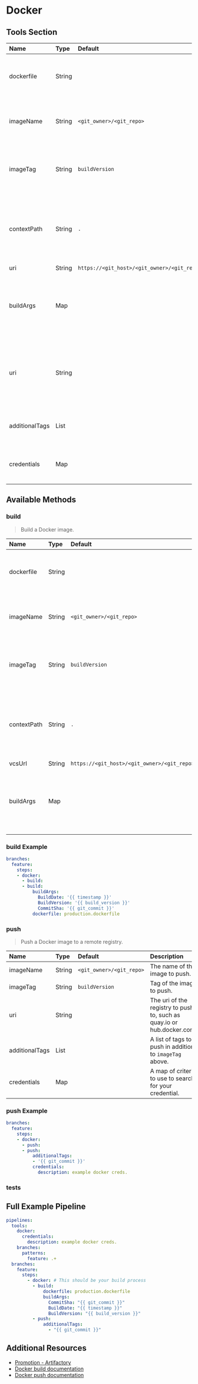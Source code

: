 # Docker

## Tools Section

| Name           | Type   | Default                                     | Section   | Description                                                                                                |
|:---------------|:-------|:--------------------------------------------|:----------|:-----------------------------------------------------------------------------------------------------------|
| dockerfile     | String |                                             | docker    | Path to a dockerfile to build, equivalent to `-f <dockerfile>`.                                            |
| imageName      | String | `<git_owner>/<git_repo>`                    | docker    | What to name the image, equivalent to `-t <imageName>`.                                                    |
| imageTag       | String | `buildVersion`                              | docker    | What to name the image, equivalent to `-t <imageName>:<imageTag>`.                                         |
| contextPath    | String | `.`                                         | docker    | Path to the directory to start the Docker build, equivalent to the final argument to docker build command. |
| uri            | String | `https://<git_host>/<git_owner>/<git_repo>` | github    |                                                                                                            |
| buildArgs      | Map    |                                             | docker    | A map of arguments to pass to docker build command, equivalent to `--build-arg <key>=<value>`.             |
| uri            | String |                                             | docker    | The uri of the registry to push to, such as quay.io, if not provided it will generally push to Docker hub. |
| additionalTags | List   |                                             | docker    | A list of tags to push in addition to `imageTag` above.                                                    |
| credentials    | Map    |                                             | docker    | A map of criteria to use to search for your credential.                                                    |

## Available Methods

### build

> Build a Docker image.

| Name        | Type   | Default                                     | Description                                                                                                |
|:------------|:-------|:--------------------------------------------|:-----------------------------------------------------------------------------------------------------------|
| dockerfile  | String |                                             | Path to a dockerfile to build, equivalent to `-f <dockerfile>`.                                            |
| imageName   | String | `<git_owner>/<git_repo>`                    | What to name the image, equivalent to `-t <imageName>`.                                                    |
| imageTag    | String | `buildVersion`                              | What to name the image, equivalent to `-t <imageName>:<imageTag>`.                                         |
| contextPath | String | `.`                                         | Path to the directory to start the Docker build, equivalent to the final argument to docker build command. |
| vcsUrl      | String | `https://<git_host>/<git_owner>/<git_repo>` |                                                                                                            |
| buildArgs   | Map    |                                             | A map of arguments to pass to docker build command, equivalent to `--build-arg <key>=<value>`.             |

### build Example

```yaml
branches:
  feature:
    steps:
    - docker:
      - build:
      - build:
          buildArgs:
            BuildDate: '{{ timestamp }}'
            BuildVersion: '{{ build_version }}'
            CommitSha: '{{ git_commit }}'
          dockerfile: production.dockerfile
```

### push

> Push a Docker image to a remote registry.

| Name           | Type   | Default                  | Description                                                            |
|:---------------|:-------|:-------------------------|:-----------------------------------------------------------------------|
| imageName      | String | `<git_owner>/<git_repo>` | The name of the image to push.                                         |
| imageTag       | String | `buildVersion`           | Tag of the image to push.                                              |
| uri            | String |                          | The uri of the registry to push to, such as quay.io or hub.docker.com. |
| additionalTags | List   |                          | A list of tags to push in addition to `imageTag` above.                |
| credentials    | Map    |                          | A map of criteria to use to search for your credential.                |

### push Example

```yaml
branches:
  feature:
    steps:
    - docker:
      - push:
      - push:
          additionalTags:
          - '{{ git_commit }}'
          credentials:
            description: example docker creds.
```

### tests

## Full Example Pipeline

```yaml
pipelines:
  tools:
    docker:
      credentials:
        description: example docker creds.
    branches:
      patterns:
        feature: .+
  branches:
    feature:
      steps:
        - docker: # This should be your build process
          - build:
              dockerfile: production.dockerfile
              buildArgs:
                CommitSha: "{{ git_commit }}"
                BuildDate: "{{ timestamp }}"
                BuildVersion: "{{ build_version }}"
          - push:
              additionalTags:
                - "{{ git_commit }}"
```

## Additional Resources

* [Promotion - Artifactory](https://wiki.concur.com/confluence/display/DA/Promotion+-+Artifactory)
* [Docker build documentation](https://docs.docker.com/engine/reference/commandline/build/)
* [Docker push documentation](https://docs.docker.com/engine/reference/commandline/push/)
